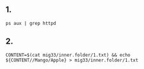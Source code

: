 ## 1.

```
ps aux | grep httpd
```

## 2.

```
CONTENT=$(cat mig33/inner.folder/1.txt) && echo ${CONTENT//Mango/Apple} > mig33/inner.folder/1.txt
```
